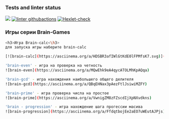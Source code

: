 ### Tests and linter status

<a href="https://codeclimate.com/github/codeclimate/codeclimate/maintainability"><img src="https://api.codeclimate.com/v1/badges/a99a88d28ad37a79dbf6/maintainability"/></a>
[![linter githubactions](https://github.com/JunglePowa/frontend-project-lvl1/actions/workflows/linter.yml/badge.svg)](https://github.com/JunglePowa/frontend-project-lvl1/actions)
[![Hexlet-check](https://github.com/JunglePowa/frontend-project-lvl1/actions/workflows/hexlet-check.yml/badge.svg)](https://github.com/JunglePowa/frontend-project-lvl1/actions)

### Игры серии Brain-Games
```sh
<h3>Игра Brain-calc<\h3>
для запуска игры наберите brain-calc

[![brain-calc](https://asciinema.org/a/HDSBR3afIWlGtKdE0lFPMfsK7.svg)](https://asciinema.org/a/HDSBR3afIWlGtKdE0lFPMfsK7)

'brain-even' - игра на проверка на четность
![brain-even](https://asciinema.org/a/MQwEhk9eA4qycATOLMhKpAQqa)

'brain-gcd' - игра нахождения наибольшего общего делителя
![brain-gcd](https://asciinema.org/a/QBqEHNax3pAezFtlJsiwiMZFY)

'brain-prime' - игра проверка числа на простое
![brain-prime](https://asciinema.org/a/VwnigZM8zFZscdIjXpNXvdkns)

'brain - progression' - игра нахождение шага прогессии масива 
![brain-progression](https://asciinema.org/a/FfdqtbojEe2aEO7uWEutAJPjs)










